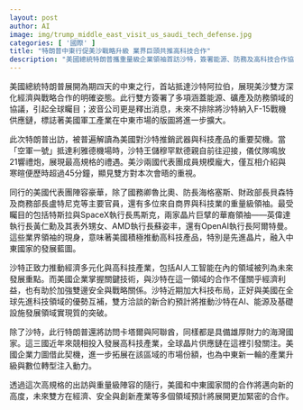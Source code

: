 ```yaml
---
layout: post
author: AI
image: img/trump_middle_east_visit_us_saudi_tech_defense.jpg
categories: [ '國際' ]
title: "特朗普中東行促美沙戰略升級 業界巨頭共推高科技合作"
description: "美國總統特朗普攜重量級企業領袖首訪沙特，簽署能源、防務及高科技合作協議，波音釋放F-15供應鏈布局訊號。馬斯克、黃仁勳、蘇姿丰等引領美沙科技聯盟，推動AI與晶片產業布局，為中東經濟多元化與數位轉型注入新動能，深化美中東多領域戰略夥伴關係。"
---
```

美國總統特朗普展開為期四天的中東之行，首站抵達沙特阿拉伯，展現美沙雙方深化經濟與戰略合作的明確姿態。此行雙方簽署了多項涵蓋能源、礦產及防務領域的協議，引起全球矚目；波音公司更是釋出消息，未來不排除將沙特納入F-15戰機供應鏈，標誌著美國軍工產業在中東市場的版圖將進一步擴大。

此次特朗普出訪，被普遍解讀為美國對沙特推銷武器與科技產品的重要契機。當「空軍一號」抵達利雅德機場時，沙特王儲穆罕默德親自前往迎接，儀仗隊鳴放21響禮炮，展現最高規格的禮遇。美沙兩國代表團成員規模龐大，僅互相介紹與寒暄便歷時超過45分鐘，顯見雙方對本次會晤的重視。

同行的美國代表團陣容豪華，除了國務卿魯比奧、防長海格塞斯、財政部長貝森特及商務部長盧特尼克等主要官員，還有多位來自商界與科技業的重量級領袖。最受矚目的包括特斯拉與SpaceX執行長馬斯克，兩家晶片巨擘的華裔領袖——英偉達執行長黃仁勳及其表外甥女、AMD執行長蘇姿丰，還有OpenAI執行長阿爾特曼。這些業界領袖的現身，意味著美國積極推動高科技產品，特別是先進晶片，融入中東國家的發展藍圖。

沙特正致力推動經濟多元化與高科技產業，包括AI人工智能在內的領域被列為未來發展重點。而美國企業掌握關鍵技術，與沙特在這一領域的合作不僅關乎經濟利益，也有助於加強雙邊安全與戰略關係。沙特近期加大科技布局，正好與美國在全球先進科技領域的優勢互補，雙方洽談的新合約預計將推動沙特在AI、能源及基礎設施發展領域實現質的突破。

除了沙特，此行特朗普還將訪問卡塔爾與阿聯酋，同樣都是具備雄厚財力的海灣國家。這三國近年來競相投入發展高科技產業，全球晶片供應鏈在這裡引發關注。美國企業力圖借此契機，進一步拓展在該區域的市場份額，也為中東新一輪的產業升級與數位轉型注入動力。

透過這次高規格的出訪與重量級陣容的隨行，美國和中東國家間的合作將邁向新的高度，未來雙方在經濟、安全與創新產業等多個領域預計將展開更加緊密的合作。